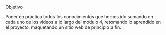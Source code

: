 Objetivo

Poner en práctica todos los conocimientos que hemos ido sumando en cada uno de los videos
a lo largo del módulo 4, retomando lo aprendido en el proyecto, maquetando un sitio web
de principio a fin.
